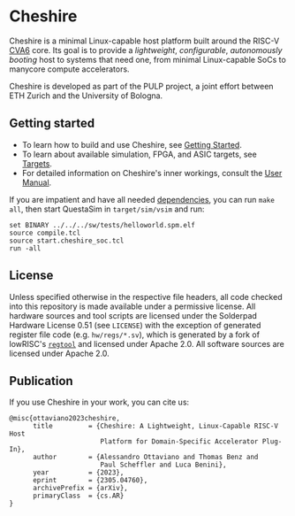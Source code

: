 # Cheshire

Cheshire is a minimal Linux-capable host platform built around the RISC-V [CVA6](https://github.com/openhwgroup/cva6) core. Its goal is to provide a *lightweight*, *configurable*, *autonomously booting* host to systems that need one, from minimal Linux-capable SoCs to manycore compute accelerators.

Cheshire is developed as part of the PULP project, a joint effort between ETH Zurich and the University of Bologna.

## Getting started

* To learn how to build and use Cheshire, see [Getting Started](https://pulp-platform.github.io/cheshire/gs/).
* To learn about available simulation, FPGA, and ASIC targets, see [Targets](https://pulp-platform.github.io/cheshire/tg).
* For detailed information on Cheshire's inner workings, consult the [User Manual](https://pulp-platform.github.io/cheshire/um/).

If you are impatient and have all needed [dependencies](https://pulp-platform.github.io/cheshire/gs/#dependencies), you can run `make all`, then start QuestaSim in `target/sim/vsim` and run:

```
set BINARY ../../../sw/tests/helloworld.spm.elf
source compile.tcl
source start.cheshire_soc.tcl
run -all
```

## License

Unless specified otherwise in the respective file headers, all code checked into this repository is made available under a permissive license. All hardware sources and tool scripts are licensed under the Solderpad Hardware License 0.51 (see `LICENSE`) with the exception of generated register file code (e.g. `hw/regs/*.sv`), which is generated by a fork of lowRISC's [`regtool`](https://github.com/lowRISC/opentitan/blob/master/util/regtool.py) and licensed under Apache 2.0. All software sources are licensed under Apache 2.0.


## Publication

If you use Cheshire in your work, you can cite us:

```
@misc{ottaviano2023cheshire,
      title         = {Cheshire: A Lightweight, Linux-Capable RISC-V Host
                       Platform for Domain-Specific Accelerator Plug-In},
      author        = {Alessandro Ottaviano and Thomas Benz and
                       Paul Scheffler and Luca Benini},
      year          = {2023},
      eprint        = {2305.04760},
      archivePrefix = {arXiv},
      primaryClass  = {cs.AR}
}
```
